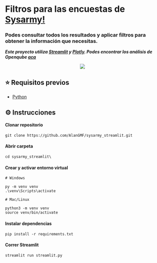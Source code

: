 # Filtros para las encuestas de [Sysarmy!](https://sysarmy.com/blog/)

### Podes consultar todos los resultados y aplicar filtros para obtener la información que necesitas. 

***Este proyecto utiliza [Streamlit](https://streamlit.io/) y [Plotly](https://plotly.com/python/plotly-express/). Podes encontrar los análisis de Openqube [aca](https://sueldos.openqube.io/encuesta-sueldos-2023.01/)***

<p align="center">
  <img src="https://media0.giphy.com/media/MaFaJqRRpiIVAl57Vf/giphy.gif">
</p>

## :star: Requisitos previos
* [Python](https://www.python.org/)

## ⚙️ Instrucciones 

#### Clonar repositorio
```
git clone https://github.com/AlanGMF/sysarmy_streamlit.git
```
####  Abrir carpeta
```
cd sysarmy_streamlit\
```
#### Crear y activar entorno virtual

```
# Windows

py -m venv venv
.\venv\Scripts\activate
```

```
# Mac/Linux

python3 -m venv venv
source venv/bin/activate
```
####  Instalar dependencias
```
pip install -r requirements.txt
```
####  Correr Streamlit
```
streamlit run streamlit.py
```

